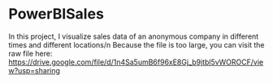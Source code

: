 # PowerBISales
In this project, I visualize sales data of an anonymous company in different times and different locations/n
Because the file is too large, you can visit the raw file here: https://drive.google.com/file/d/1n4Sa5umB6f96xE8Gj_b9jtbl5vWOROCF/view?usp=sharing
